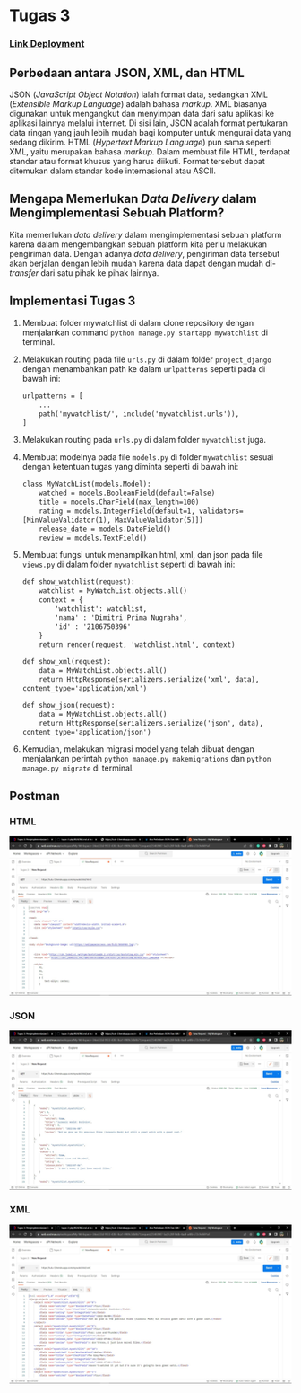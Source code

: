 # Tugas 3

### [Link Deployment](https://tutu-2.herokuapp.com/mywatchlist/html/)

## Perbedaan antara JSON, XML, dan HTML
JSON (_JavaScript Object Notation_) ialah format data, sedangkan XML (_Extensible Markup Language_) adalah bahasa _markup_. XML biasanya digunakan untuk mengangkut dan menyimpan data dari satu aplikasi ke aplikasi lainnya melalui internet. Di sisi lain, JSON adalah format pertukaran data ringan yang jauh lebih mudah bagi komputer untuk mengurai data yang sedang dikirim. HTML (_Hypertext Markup Language_) pun sama seperti XML, yaitu merupakan bahasa _markup_. Dalam membuat file HTML, terdapat standar atau format khusus yang harus diikuti. Format tersebut dapat ditemukan dalam standar kode internasional atau ASCII.

## Mengapa Memerlukan _Data Delivery_ dalam Mengimplementasi Sebuah Platform?
Kita memerlukan _data delivery_ dalam mengimplementasi sebuah platform karena dalam mengembangkan sebuah platform kita perlu melakukan pengiriman data. Dengan adanya _data delivery_, pengiriman data tersebut akan berjalan dengan lebih mudah karena data dapat dengan mudah di-_transfer_ dari satu pihak ke pihak lainnya.

## Implementasi Tugas 3
1. Membuat folder mywatchlist di dalam clone repository dengan menjalankan command `python manage.py startapp mywatchlist` di terminal.

2. Melakukan routing pada file `urls.py` di dalam folder `project_django` dengan menambahkan path ke dalam `urlpatterns` seperti pada di bawah ini:
    ```
    urlpatterns = [
        ...
        path('mywatchlist/', include('mywatchlist.urls')),
    ]
    ```

3. Melakukan routing pada `urls.py` di dalam folder `mywatchlist` juga.

4. Membuat modelnya pada file `models.py` di folder `mywatchlist` sesuai dengan ketentuan tugas yang diminta seperti di bawah ini:
    ```
    class MyWatchList(models.Model):
        watched = models.BooleanField(default=False)
        title = models.CharField(max_length=100)
        rating = models.IntegerField(default=1, validators=[MinValueValidator(1), MaxValueValidator(5)])
        release_date = models.DateField()
        review = models.TextField()
    ```

5. Membuat fungsi untuk menampilkan html, xml, dan json pada file `views.py` di dalam folder `mywatchlist` seperti di bawah ini:
    ```
    def show_watchlist(request):
        watchlist = MyWatchList.objects.all()
        context = {
            'watchlist': watchlist,
            'nama' : 'Dimitri Prima Nugraha',
            'id' : '2106750396'
        }
        return render(request, 'watchlist.html', context)
    ```
    ```
    def show_xml(request):
        data = MyWatchList.objects.all()
        return HttpResponse(serializers.serialize('xml', data), content_type='application/xml')
    ```
    ```
    def show_json(request):
        data = MyWatchList.objects.all()
        return HttpResponse(serializers.serialize('json', data), content_type='application/json')
    ```

6. Kemudian, melakukan migrasi model yang telah dibuat dengan menjalankan perintah `python manage.py makemigrations` dan `python manage.py migrate` di terminal.

## Postman
### HTML
![HTML](html_tugas3.jpg)
### JSON
![JSON](json_tugas3.jpg)
### XML
![XML](xml_tugas3.jpg)
